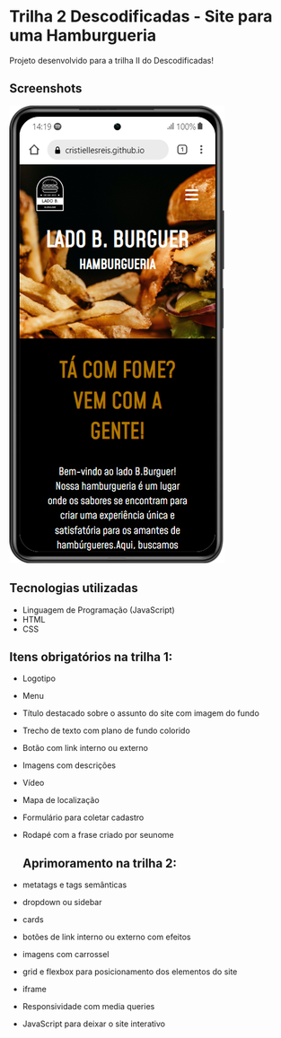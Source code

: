 # Trilha 2 Descodificadas - Site para uma Hamburgueria

Projeto desenvolvido para a trilha II do Descodificadas!

## Screenshots

<img src="/mobile.png">

## Tecnologias utilizadas

- Linguagem de Programação (JavaScript)
- HTML
- CSS

## Itens obrigatórios na trilha 1:

- Logotipo
- Menu
- Título destacado sobre o assunto do site com imagem do fundo
- Trecho de texto com plano de fundo colorido
- Botão com link interno ou externo
- Imagens com descrições
- Vídeo
- Mapa de localização
- Formulário para coletar cadastro
- Rodapé com a frase criado por seunome

  ## Aprimoramento na trilha 2:
  
- metatags e tags semânticas
- dropdown ou sidebar
- cards
- botões de link interno ou externo com efeitos
- imagens com carrossel
- grid e flexbox para posicionamento dos elementos do site
- iframe
- Responsividade com media queries
- JavaScript para deixar o site interativo




